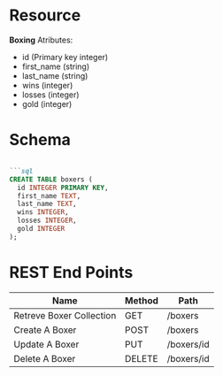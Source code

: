 # Resource
**Boxing**
Atributes:
- id (Primary key integer)
- first_name (string)
- last_name (string)
- wins (integer)
- losses (integer)
- gold (integer)

# Schema
```md

```sql
CREATE TABLE boxers (
  id INTEGER PRIMARY KEY,
  first_name TEXT,
  last_name TEXT,
  wins INTEGER,
  losses INTEGER,
  gold INTEGER
);

```
# REST End Points

| Name |  Method |  Path |
|-----------|-----------|-----------|
|  Retreve Boxer Collection   |  GET   |  /boxers   |
| Create A Boxer  | POST   | /boxers   |
| Update A Boxer  | PUT   | /boxers/id   |
| Delete A Boxer  | DELETE   | /boxers/id   |

